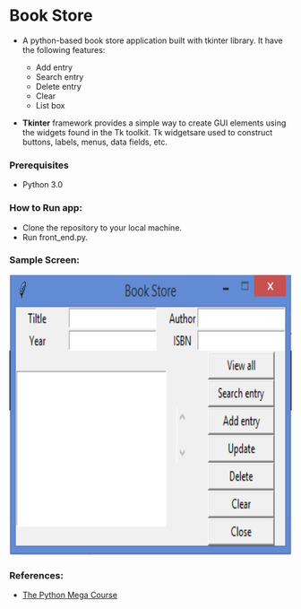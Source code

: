 # Book Store
* A python-based book store application built with tkinter library. It have the following features:
  * Add entry
  * Search entry
  * Delete entry
  * Clear
  * List box 

* **Tkinter**  framework provides a simple way to create GUI elements using the widgets found in the Tk toolkit. Tk widgetsare used to construct buttons, labels, menus, data fields, etc.

### Prerequisites
* Python 3.0

### How to Run app:
* Clone the repository to your local machine.
* Run front_end.py.

### Sample Screen:
<p align="center">
  <img width="900" height="500" src="https://github.com/Subathra19/book-store/blob/main/sample_screen.PNG">
</p>

### References:
* [The Python Mega Course](https://www.udemy.com/course/the-python-mega-course)
